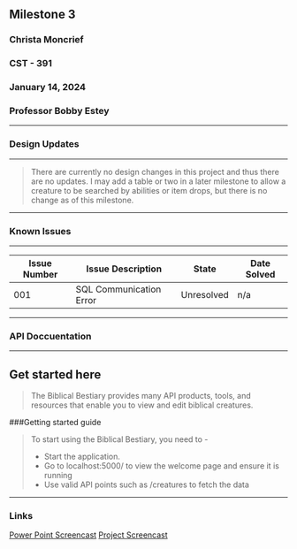 <!-- Header -->
## **Milestone 3**
### **Christa Moncrief**
### **CST - 391**
### **January 14, 2024**
### **Professor Bobby Estey**
---
### Design Updates
---
> There are currently no design changes in this project and thus there are no updates.
> I may add a table or two in a later milestone to allow a creature to be searched by abilities or item drops, but there is no change as of this milestone.
---
### Known Issues
---
|Issue Number|Issue Description|State|Date Solved|
|---|---|---|---|
|001|SQL Communication Error|Unresolved|n/a|
---
### API Doccuentation
---
## Get started here


>The Biblical Bestiary provides many API products, tools, and resources that enable you to view and edit biblical creatures.

###Getting started guide

> To start using the Biblical Bestiary, you need to -
>
> - Start the application.
> - Go to localhost:5000/ to view the welcome page and ensure it is running
> - Use valid API points such as /creatures to fetch the data

---

### Links

[Power Point Screencast](https://youtu.be/yFESeNozd7w)
[Project Screencast](https://youtu.be/83Zz2aOQMkk)